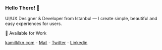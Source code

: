 ### Hello There! 👋
UI/UX Designer & Developer from Istanbul — I create simple, beautiful and easy experiences for users.

🎉  Available for Work

[kamilklkn.com](http://kamilklkn.com/) - [Mail](mailto:hi@kamilklkn.com) - [Twitter](https://twitter.com/kamilklkn) - [Linkedin](https://www.linkedin.com/in/kamilklkn/)


<!--
**kamilklkn/kamilklkn** is a ✨ _special_ ✨ repository because its `README.md` (this file) appears on your GitHub profile.

Here are some ideas to get you started:

- 🔭 I’m currently working on ...
- 🌱 I’m currently learning ...
- 👯 I’m looking to collaborate on ...
- 🤔 I’m looking for help with ...
- 💬 Ask me about ...
- 📫 How to reach me: ...
- 😄 Pronouns: ...
- ⚡ Fun fact: ...
-->
